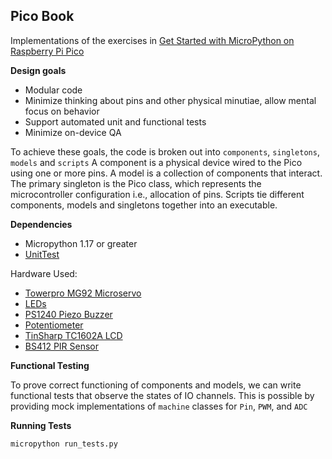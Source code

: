 ## Pico Book ##

Implementations of the exercises in [Get Started with MicroPython on Raspberry Pi Pico](https://www.adafruit.com/product/4898)

**Design goals**

* Modular code
* Minimize thinking about pins and other physical minutiae, allow mental focus on behavior
* Support automated unit and functional tests
* Minimize on-device QA

To achieve these goals, the code is broken out into `components`, `singletons`, `models` and `scripts`
A component is a physical device wired to the Pico using one or more pins. A model is a collection of components that interact. 
The primary singleton is the Pico class, which represents the microcontroller configuration i.e., allocation of pins. 
Scripts tie different components, models and singletons together into an executable.

**Dependencies**

* Micropython 1.17 or greater
* [UnitTest](https://pypi.org/project/micropython-unittest/)

Hardware Used:
* [Towerpro MG92 Microservo](https://www.adafruit.com/product/2307)
* [LEDs](https://www.adafruit.com/product/4203)
* [PS1240 Piezo Buzzer](https://www.adafruit.com/product/160)
* [Potentiometer](https://www.adafruit.com/product/4133)
* [TinSharp TC1602A LCD](https://www.adafruit.com/product/181)
* [BS412 PIR Sensor](https://www.adafruit.com/product/4666)

**Functional Testing**

To prove correct functioning of components and models, we can write functional tests that
observe the states of IO channels. This is possible by providing mock implementations
of `machine` classes for `Pin`, `PWM`, and `ADC`

**Running Tests**

`micropython run_tests.py`
